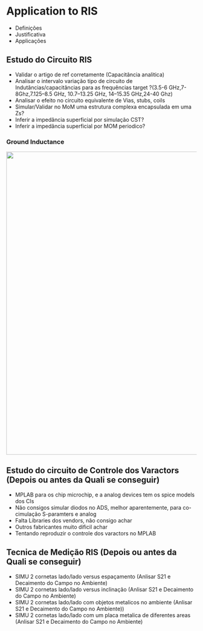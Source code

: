 # Application to RIS

- Definições
- Justificativa
- Applicações

## Estudo do Circuito RIS

- Validar o artigo de ref corretamente (Capacitância analitica)
- Analisar o intervalo variação tipo de circuito de Indutâncias/capacitâncias para as frequências target ?(3.5-6 GHz,7-8Ghz,7.125–8.5 GHz, 10.7–13.25 GHz, 14–15.35 GHz,24-40 Ghz)
- Analisar o efeito no circuito equivalente de Vias, stubs, coils
- Simular/Validar no MoM uma estrutura complexa encapsulada em uma Zs?
- Inferir a impedância superficial por simulação CST?
- Inferir a impedância superficial por MOM periodico?

### Ground Inductance

<img src="https://external-content.duckduckgo.com/iu/?u=http%3A%2F%2Fdrive.google.com/uc?id=1DjFYlnoSSf-5_zBDVuR8ienuzwkZxpsY" 
    style="width: 800px;  height: 1000 px;display: block;margin-left: auto;margin-right: auto;"  />


## Estudo do circuito de Controle dos Varactors (Depois ou antes da Quali se conseguir)

- MPLAB para os chip microchip, e a analog devices tem os spice models dos CIs
- Não consigos simular diodos no ADS, melhor aparentemente, para co-cimulação S-paramters e analog
- Falta Libraries dos vendors, não consigo achar
- Outros fabricantes muito dificil achar
- Tentando reproduzir o controle dos varactors no MPLAB

## Tecnica de Medição RIS (Depois ou antes da Quali se conseguir)

- SIMU 2 cornetas lado/lado versus espaçamento (Anlisar S21 e Decaimento do Campo no Ambiente) 
- SIMU 2 cornetas lado/lado versus inclinação (Anlisar S21 e Decaimento do Campo no Ambiente) 
- SIMU 2 cornetas lado/lado com objetos metalicos no ambiente (Anlisar S21 e Decaimento do Campo no Ambiente))
- SIMU 2 cornetas lado/lado com um placa metalica de diferentes areas (Anlisar S21 e Decaimento do Campo no Ambiente) 
